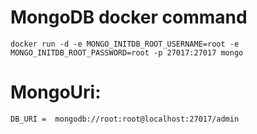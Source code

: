 # MongoDB docker command 

```
docker run -d -e MONGO_INITDB_ROOT_USERNAME=root -e MONGO_INITDB_ROOT_PASSWORD=root -p 27017:27017 mongo
```

# MongoUri:

```
DB_URI =  mongodb://root:root@localhost:27017/admin
```